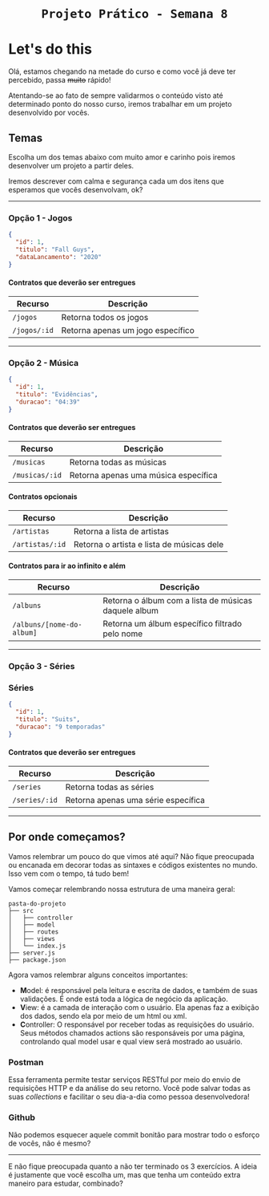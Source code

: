 <h1 align="center">
 
    Projeto Prático - Semana 8
</h1>

# Let's do this

Olá, estamos chegando na metade do curso e como você já deve ter percebido, passa <s>muito</s> rápido!

Atentando-se ao fato de sempre validarmos o conteúdo visto até determinado ponto do nosso curso, iremos trabalhar em um projeto desenvolvido por vocês.

## Temas

Escolha um dos temas abaixo com muito amor e carinho pois iremos desenvolver um projeto a partir deles.

Iremos descrever com calma e segurança cada um dos itens que esperamos que vocês desenvolvam, ok?

---

### Opção 1 - Jogos

```json
{
  "id": 1,
  "titulo": "Fall Guys",
  "dataLancamento": "2020"
}
```

#### Contratos que deverão ser entregues

| Recurso      | Descrição                         |
| ------------ | --------------------------------- |
| `/jogos`     | Retorna todos os jogos            |
| `/jogos/:id` | Retorna apenas um jogo específico |

---

### Opção 2 - Música

```json
{
  "id": 1,
  "titulo": "Evidências",
  "duracao": "04:39"
}
```

#### Contratos que deverão ser entregues

| Recurso        | Descrição                            |
| -------------- | ------------------------------------ |
| `/musicas`     | Retorna todas as músicas             |
| `/musicas/:id` | Retorna apenas uma música específica |

#### Contratos opcionais

| Recurso         | Descrição                                 |
| --------------- | ----------------------------------------- |
| `/artistas`     | Retorna a lista de artistas               |
| `/artistas/:id` | Retorna o artista e lista de músicas dele |

#### Contratos para ir ao infinito e além

| Recurso                   | Descrição                                            |
| ------------------------- | ---------------------------------------------------- |
| `/albuns`                 | Retorna o álbum com a lista de músicas daquele album |
| `/albuns/[nome-do-album]` | Retorna um álbum específico filtrado pelo nome       |

---

### Opção 3 - Séries

### Séries

```json
{
  "id": 1,
  "titulo": "Suits",
  "duracao": "9 temporadas"
}
```

#### Contratos que deverão ser entregues

| Recurso       | Descrição                           |
| ------------- | ----------------------------------- |
| `/series`     | Retorna todas as séries             |
| `/series/:id` | Retorna apenas uma série específica |

---

## Por onde começamos?

Vamos relembrar um pouco do que vimos até aqui? Não fique preocupada ou encanada em decorar todas as sintaxes e códigos existentes no mundo. Isso vem com o tempo, tá tudo bem!

Vamos começar relembrando nossa estrutura de uma maneira geral:

```
pasta-do-projeto
├── src
│   ├── controller
│   ├── model
│   ├── routes
│   ├── views
│   └── index.js
├── server.js
├── package.json
```

Agora vamos relembrar alguns conceitos importantes:

- **M**odel: é responsável pela leitura e escrita de dados, e também de suas validações. É onde está toda a lógica de negócio da aplicação.
- **V**iew: é a camada de interação com o usuário. Ela apenas faz a exibição dos dados, sendo ela por meio de um html ou xml.
- **C**ontroller: O responsável por receber todas as requisições do usuário. Seus métodos chamados actions são responsáveis por uma página, controlando qual model usar e qual view será mostrado ao usuário.

### Postman

Essa ferramenta permite testar serviços RESTful por meio do envio de requisições HTTP e da análise do seu retorno. Você pode salvar todas as suas _collections_ e facilitar o seu dia-a-dia como pessoa desenvolvedora!

### Github

Não podemos esquecer aquele commit bonitão para mostrar todo o esforço de vocês, não é mesmo?

---

E não fique preocupada quanto a não ter terminado os 3 exercícios. A ideia é justamente que você escolha um, mas que tenha um conteúdo extra maneiro para estudar, combinado?
